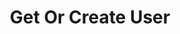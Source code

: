 ---
title: Get Or Create User
excerpt: Get or create a new [User](#schema_user)
api:
  file: chat-api.json
  operationId: getOrCreateUser
deprecated: false
hidden: false
metadata:
  title: ''
  description: ''
  robots: index
next:
  description: ''
---